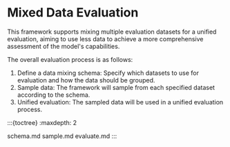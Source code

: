 # Mixed Data Evaluation

This framework supports mixing multiple evaluation datasets for a unified evaluation, aiming to use less data to achieve a more comprehensive assessment of the model's capabilities.

The overall evaluation process is as follows:

1. Define a data mixing schema: Specify which datasets to use for evaluation and how the data should be grouped.
2. Sample data: The framework will sample from each specified dataset according to the schema.
3. Unified evaluation: The sampled data will be used in a unified evaluation process.

:::{toctree}
:maxdepth: 2

schema.md
sample.md
evaluate.md
:::